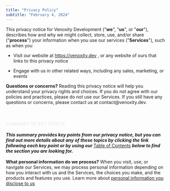 ```yaml
---
title: "Privacy Policy"
subtitle: "February 4, 2024"
---
```


<div>
    <span class="body_text">
        This privacy notice for Venoxity Development ("<strong>we</strong>", "<strong>us</strong>", or "<strong>our</strong>"), describes how and why we might collect, store, use, and/or share ("<strong>process</strong>") your information when you use our services ("<strong>Services</strong>"), such as when you
    </span>
</div>
<ul class="menu-list">
    <li class="menu-item">
        Visit our website at
        <a href="https://venoxity.dev" target="_blank" class="body_text link">https://venoxity.dev</a>
        , or any website of ours that links to this privacy notice
    </li>
</ul>
<ul class="menu-list">
    <li class="menu-item">
        Engage with us in other related ways, including any sales, marketing, or events
    </li>
</ul>
<div>
    <span class="body_text">
        <strong>Questions or concerns?</strong> Reading this privacy notice will help you understand your privacy rights and choices. If you do not agree with our policies and practices, please do not use our Services. If you still have any questions or concerns, please contact us at contact@venoxity.dev.
    </span>
</div>
<br />
<br />
<br />
<div>
    <strong>
        <span style="color: rgba(238, 237, 238, .87);">
            SUMMARY OF KEY POINTS
        </span>
    </strong>
</div>
<br />
<div>
    <strong>
        <span class="body_text">
            <em>
                This summary provides key points from our privacy notice, but you can find out more details about any of these topics by clicking the link following each key point or by using our
            </em>
        </span>
    </strong>
    <a href="#toc" target="_blank" class="body_text link">Table of Contents</a>
    <span class="body_text">
        <strong>
            <em>
                below to find the section you are looking for.
            </em>
        </strong>
    </span>
</div>
<br />
<div>
    <span class="body_text">
        <strong>What personal information do we process?</strong>
        When you visit, use, or navigate our Services, we may process personal information depending on how you interact with us and the Services, the choices you make, and the products and features you use. Learn more about
    </span>
      <a href="#personalinfo" target="_blank" class="body_text link">personal information you disclose to us</a>
</div>
